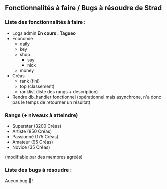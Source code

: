 ## Fonctionnalités à faire / Bugs à résoudre de Strad

### Liste des fonctionnalités à faire :

- Logs admin **En cours : Tagueo**
- Economie
  - daily
  - key
  - shop
    - say
    - nick
  - money
- Créas
  - rank (fini)
  - top (classement)
  - ranklist (liste des rangs + description)
- Rendre db_handler fonctionnel (opérationnel mais asynchrone, n'a donc pas le temps de retourner un résultat)

### Rangs (+ niveaux à atteindre)

- Superstar (3200 Créas)
- Artiste (850 Créas)
- Passionné (175 Créas)
- Amateur (95 Créas)
- Novice (35 Créas)

(modifiable par des membres agréés)

### Liste des bugs à résoudre :

Aucun bug 🎉!